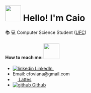 # <img src="https://media.giphy.com/media/Cmr1OMJ2FN0B2/giphy.gif" height="50px" width="50px"> Hello! I'm Caio 

<p>
📚 💻 Computer Science Student (<a href= https://cc.ufc.br/>UFC</a>) 
</p>

#### How to reach me:     <img src="https://media.giphy.com/media/WpCaUSZg9e45tAIacr/giphy.gif" width="50px" height="50px">

<p>
  <ul>
  
  <li><a href="https://www.linkedin.com/caio-oliveira1312" rel="nofollow noreferrer">
    <img src="https://i.stack.imgur.com/gVE0j.png" alt="linkedin"> LinkedIn
    </a> &nbsp; </li>
  
  <li>Email: cfoviana@gmail.com</li>
   
   <li><a href = "http://lattes.cnpq.br/5552876897987921"><img src = "http://portal1.iff.edu.br/reitoria/imagens-da-reitoria/botao-lattes-on.png/@@images/a04e10ad-d46f-42a6-92f3-4983e71e31ee.png" alt"lattes" height="15px" width="15px"> Lattes</a></li>
  
  <li><a href="https://github.com/caiofov" rel="nofollow noreferrer">
    <img src="https://i.stack.imgur.com/tskMh.png" alt="github"> Github
    </a></li>
    
  </ul>
</p>
